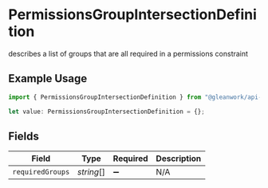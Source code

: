 # PermissionsGroupIntersectionDefinition

describes a list of groups that are all required in a permissions constraint

## Example Usage

```typescript
import { PermissionsGroupIntersectionDefinition } from "@gleanwork/api-client/models/components";

let value: PermissionsGroupIntersectionDefinition = {};
```

## Fields

| Field              | Type               | Required           | Description        |
| ------------------ | ------------------ | ------------------ | ------------------ |
| `requiredGroups`   | *string*[]         | :heavy_minus_sign: | N/A                |